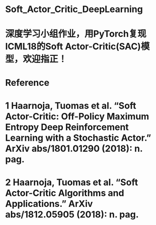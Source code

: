 # Soft_Actor_Critic_DeepLearning
# 深度学习小组作业，用PyTorch复现ICML18的Soft Actor-Critic(SAC)模型，欢迎指正！
# Reference
# 1 Haarnoja, Tuomas et al. “Soft Actor-Critic: Off-Policy Maximum Entropy Deep Reinforcement Learning with a Stochastic Actor.” ArXiv abs/1801.01290 (2018): n. pag.
# 2 Haarnoja, Tuomas et al. “Soft Actor-Critic Algorithms and Applications.” ArXiv abs/1812.05905 (2018): n. pag.
# 
